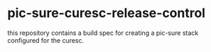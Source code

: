 # pic-sure-curesc-release-control
this repository contains a build spec for creating a pic-sure stack configured for the curesc.
